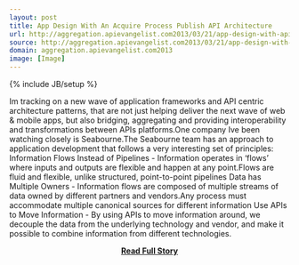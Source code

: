 ```yaml
---
layout: post
title: App Design With An Acquire Process Publish API Architecture
url: http://aggregation.apievangelist.com2013/03/21/app-design-with-apis-using-an-acquire-process-publish-ap2-architecture/
source: http://aggregation.apievangelist.com2013/03/21/app-design-with-apis-using-an-acquire-process-publish-ap2-architecture/
domain: aggregation.apievangelist.com2013
image: [Image]
---
```

{% include JB/setup %}<p>Im tracking on a new wave of application frameworks and API centric architecture patterns, that are not just helping deliver the next wave of web &amp; mobile apps, but also bridging, aggregating and providing interoperability and transformations between APIs platforms.One company Ive been watching closely is Seabourne.The Seabourne team has an approach to application development that follows a very interesting set of principles: Information Flows Instead of Pipelines - Information operates in ‘flows’ where inputs and outputs are flexible and happen at any point.Flows are fluid and flexible, unlike structured, point-to-point pipelines Data has Multiple Owners - Information flows are composed of multiple streams of data owned by different partners and vendors.Any process must accommodate multiple canonical sources for different information Use APIs to Move Information - By using APIs to move information around, we decouple the data from the underlying technology and vendor, and make it possible to combine information from different technologies.</p>
<center><p><a href="http://aggregation.apievangelist.com2013/03/21/app-design-with-apis-using-an-acquire-process-publish-ap2-architecture/" style='padding:25px; font-sze:18px; font-weight: bold;'>Read Full Story</a></p></center>
